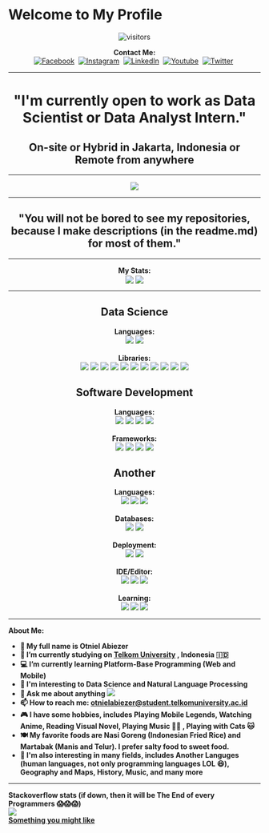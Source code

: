 <h1> Welcome to My Profile </h1>
<!-- <img src="https://media.giphy.com/media/hvRJCLFzcasrR4ia7z/giphy.gif" width="5px" height="auto"> -->

<p align="center">
    <!--<img align="center" alt="visitors" src="https://gpvc.arturio.dev/Otniel113" /> ... -->
    <img align="center" alt="visitors" src="https://komarev.com/ghpvc/?username=Otniel113&color=brightgreen" />
</p>

<p align="center">
    <b>Contact Me:</b>
    <br>
    <a href="https://www.facebook.com/otniel.saragih"><img src="https://img.shields.io/badge/Facebook-1877F2?&style=for-the-badge&logo=facebook&logoColor=white" alt="Facebook" /></a>&nbsp;
    <a href="https://instagram.com/otnielabiezer"><img src="https://img.shields.io/badge/Instagram-E4405F?&style=for-the-badge&logo=instagram&logoColor=white" alt="Instagram" /></a>&nbsp;
    <a href="https://www.linkedin.com/in/otniel-abiezer/"><img src="https://img.shields.io/badge/LinkedIn-0077B5?&style=for-the-badge&logo=linkedin&logoColor=white" alt="LinkedIn" /></a>&nbsp;
    <a href="https://www.youtube.com/c/OtnielAbiezer"><img src="https://img.shields.io/badge/YouTube-FF0000?style=for-the-badge&logo=youtube&logoColor=white" alt="Youtube" /></a>&nbsp;
    <a href="https://twitter.com/otnielabiezer"><img src="https://img.shields.io/badge/Twitter-1DA1F2?style=for-the-badge&logo=twitter&logoColor=white" alt="Twitter" /></a>&nbsp;
</p>

***

<div align="center">
    <b><h1>"I'm currently open to work as Data Scientist or Data Analyst Intern."</h1></b>
    <b><h2>On-site or Hybrid in Jakarta, Indonesia or Remote from anywhere</h2></b>
</div>


***

<p align="center">
    <img align="center" src="https://drive.google.com/uc?id=176RDjnBr8zazoPgoF896YDKXZgSUqLiK" />
</p>

***

<div align="center">
    <b><h2>"You will not be bored to see my repositories, because I make descriptions (in the readme.md) for most of them."</h2></b>
</div>


***

<p align="center">
    <b>My Stats:</b>
    <br>
    <img align="center" src="https://github-readme-stats.vercel.app/api?username=Otniel113&show_icons=true&theme=blue-green" />
    <img align="center" src="https://github-readme-streak-stats.herokuapp.com/?user=Otniel113&theme=blue-green" />
</p>

***

<div align="center">
    <b><h2>Data Science</h2></b>
    <b>Languages:</b>
    <br>
    <img src="https://img.shields.io/badge/Python-3776AB?style=for-the-badge&logo=python&logoColor=white" />
    <img src="https://img.shields.io/badge/Jupyter-F37626.svg?&style=for-the-badge&logo=Jupyter&logoColor=white" / >
    <br><br><b>Libraries:</b>
    <br>
    <img src="https://img.shields.io/badge/Pandas-2C2D72?style=for-the-badge&logo=pandas&logoColor=white" />
    <img src="https://img.shields.io/badge/Numpy-777BB4?style=for-the-badge&logo=numpy&logoColor=white" />
    <img src="https://img.shields.io/badge/scikit_learn-F7931E?style=for-the-badge&logo=scikit-learn&logoColor=white" />
    <img src="https://img.shields.io/badge/SciPy-654FF0?style=for-the-badge&logo=SciPy&logoColor=white" />
    <img src="https://img.shields.io/badge/TensorFlow-FF6F00?style=for-the-badge&logo=TensorFlow&logoColor=white"  />
    <img src="https://img.shields.io/badge/Matplotlib-11557C?style=for-the-badge" / >
    <img src="https://img.shields.io/badge/Seaborn-7DB0BC?style=for-the-badge" / >
    <img src="https://img.shields.io/badge/Bokeh-2F2F2F?style=for-the-badge" / >
    <img src="https://img.shields.io/badge/NetworkX-FF7F0E?style=for-the-badge" / >
    <img src="https://img.shields.io/badge/Tweepy-1DA1F2?style=for-the-badge&logo=twitter&logoColor=white" / >
    <img src="https://img.shields.io/badge/TKinter-3776AB?style=for-the-badge&logo=python&logoColor=white" />
    <b><h2>Software Development</h2></b>
    <b>Languages:</b>
    <br>
    <img src="https://img.shields.io/badge/HTML5-E34F26?style=for-the-badge&logo=html5&logoColor=white" />
    <img src="https://img.shields.io/badge/CSS3-1572B6?style=for-the-badge&logo=css3&logoColor=white" />
    <img src="https://img.shields.io/badge/PHP-777BB4?style=for-the-badge&logo=php&logoColor=white" / >
    <img src="https://img.shields.io/badge/Dart-0175C2?style=for-the-badge&logo=dart&logoColor=white" / >
    <br><br><b>Frameworks:</b>
    <br>
    <img src="https://img.shields.io/badge/Bootstrap-563D7C?style=for-the-badge&logo=bootstrap&logoColor=white" / >
    <img src="https://img.shields.io/badge/jQuery-0769AD?style=for-the-badge&logo=jquery&logoColor=white" / >
    <img src="https://img.shields.io/badge/Laravel-FF2D20?style=for-the-badge&logo=laravel&logoColor=white" / >
    <img src="https://img.shields.io/badge/Flutter-02569B?style=for-the-badge&logo=flutter&logoColor=white" / >
    <b><h2>Another</h2><b>
    <b>Languages:</b>
    <br>
    <img src="https://img.shields.io/badge/C%2B%2B-00599C?style=for-the-badge&logo=c%2B%2B&logoColor=white" />
    <img src="https://img.shields.io/badge/LaTeX-47A141?style=for-the-badge&logo=LaTeX&logoColor=white" / >
    <img src="https://img.shields.io/badge/SQL-DB7533?style=for-the-badge&logo=steamdb&logoColor=white" / >
    <br><br><b>Databases:</b>
    <br>
    <img src="https://img.shields.io/badge/MySQL-005C84?style=for-the-badge&logo=mysql&logoColor=white" / >
    <img src="https://img.shields.io/badge/SQLite-07405E?style=for-the-badge&logo=sqlite&logoColor=white" / >
    <br><br>Deployment:<b></b>
    <br>
    <img src="https://img.shields.io/badge/Heroku-430098?style=for-the-badge&logo=heroku&logoColor=white" / >
    <img src="https://img.shields.io/badge/Github_Pages-100000?style=for-the-badge&logo=github&logoColor=white" / >
    <br><br><b>IDE/Editor:</b>
    <br>
    <img src="https://img.shields.io/badge/Colab-F9AB00?style=for-the-badge&logo=googlecolab&color=525252" />
    <img src="https://img.shields.io/badge/Visual_Studio_Code-0078D4?style=for-the-badge&logo=visual%20studio%20code&logoColor=white" />
    <img src="https://img.shields.io/badge/Codeblocks-292995?style=for-the-badge&logo=cplusplus&logoColor=white"/ >
    <br><br><b>Learning:</b>
    <br>
    <img src="https://img.shields.io/badge/Progate-380953?style=for-the-badge&logo=progate&logoColor=white" />
    <img src="https://img.shields.io/badge/Alibaba_Cloud_Academy-FF6A00?style=for-the-badge&logo=alibabacloud&logoColor=white" />
    <img src="https://img.shields.io/badge/Datacamp-05192D?style=for-the-badge&logo=datacamp&logoColor=65FF8F" />
    
</div>

***

<b>About Me: </b>
<br>
- 👨 My full name is Otniel Abiezer
- 🏫 I’m currently studying on [Telkom University](https://telkomuniversity.ac.id/) , Indonesia 🇮🇩
- 💻 I’m currently learning Platform-Base Programming (Web and Mobile)
- 🤔 I'm interesting to Data Science and Natural Language Processing
- 💬 Ask me about anything <img src="https://img.shields.io/badge/Ask%20me-anything-1abc9c.svg">
- 📫 How to reach me: otnielabiezer@student.telkomuniversity.ac.id
- 🎮 I have some hobbies, includes Playing Mobile Legends, Watching Anime, Reading Visual Novel, Playing Music 🎸🎹 , Playing with Cats 🐱
- 🍽️ My favorite foods are Nasi Goreng (Indonesian Fried Rice) and Martabak (Manis and Telur). I prefer salty food to sweet food.
- 📘 I'm also interesting in many fields, includes Another Languges (human languages, not only programming languages LOL 😆), Geography and Maps, History, Music, and many more

***
Stackoverflow stats (if down, then it will be The End of every Programmers 😱😱😱)
<br>
<img src="https://img.shields.io/website-up-down-green-red/https/stackoverflow.com.svg" />
<br>
[Something you might like](https://youtu.be/dQw4w9WgXcQ) 
